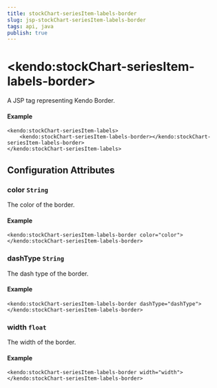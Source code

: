 ```yaml
---
title: stockChart-seriesItem-labels-border
slug: jsp-stockChart-seriesItem-labels-border
tags: api, java
publish: true
---
```


# \<kendo:stockChart-seriesItem-labels-border\>
A JSP tag representing Kendo Border.

#### Example
    <kendo:stockChart-seriesItem-labels>
        <kendo:stockChart-seriesItem-labels-border></kendo:stockChart-seriesItem-labels-border>
    </kendo:stockChart-seriesItem-labels>


## Configuration Attributes


### color `String`

The color of the border.

#### Example
    <kendo:stockChart-seriesItem-labels-border color="color">
    </kendo:stockChart-seriesItem-labels-border>



### dashType `String`

The dash type of the border.

#### Example
    <kendo:stockChart-seriesItem-labels-border dashType="dashType">
    </kendo:stockChart-seriesItem-labels-border>



### width `float`

The width of the border.

#### Example
    <kendo:stockChart-seriesItem-labels-border width="width">
    </kendo:stockChart-seriesItem-labels-border>


